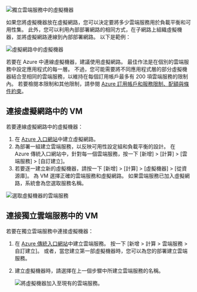 

![獨立雲端服務中的虛擬機器](./media/virtual-machines-common-classic-connect-vms/CloudServiceExample.png)

如果您將虛擬機器放在虛擬網路，您可以決定要將多少雲端服務用於負載平衡和可用性集。 此外，您可以利用內部部署網路的相同方式，在子網路上組織虛擬機器，並將虛擬網路連線到內部部署網路。 以下是範例：

![虛擬網路中的虛擬機器](./media/virtual-machines-common-classic-connect-vms/VirtualNetworkExample.png)

若要在 Azure 中連線虛擬機器，建議使用虛擬網路。 最佳作法是在個別的雲端服務中設定應用程式的每一層。 不過，您可能需要將不同應用程式層的部分虛擬機器結合至相同的雲端服務，以維持在每個訂用帳戶最多有 200 項雲端服務的限制內。 若要檢閱本限制和其他限制，請參閱 [Azure 訂用帳戶和服務限制、配額與條件約束](../articles/azure-subscription-service-limits.md)。

## <a name="connect-vms-in-a-virtual-network"></a>連接虛擬網路中的 VM
若要連線虛擬網路中的虛擬機器：

1. 在 [Azure 入口網站](../articles/virtual-network/virtual-networks-create-vnet-classic-pportal.md)中建立虛擬網路。
2. 為部署一組建立雲端服務，以反映可用性設定組和負載平衡的設計。 在 Azure 傳統入口網站中，針對每一個雲端服務，按一下 [新增] > [計算] > [雲端服務] > [自訂建立]。
3. 若要逐一建立新的虛擬機器，請按一下 [新增] > [計算] > [虛擬機器] > [從資源庫]。 為 VM 選擇正確的雲端服務和虛擬網路。 如果雲端服務已加入虛擬網路，系統會為您選取服務名稱。

![選取虛擬機器的雲端服務](./media/virtual-machines-common-classic-connect-vms/VMConfig1.png)

## <a name="connect-vms-in-a-standalone-cloud-service"></a>連接獨立雲端服務中的 VM
若要在獨立雲端服務中連接虛擬機器：

1. 在 [Azure 傳統入口網站](http://manage.windowsazure.com)中建立雲端服務。 按一下 [新增 > 計算 > 雲端服務 > 自訂建立]。 或者，當您建立第一部虛擬機器時，您可以為您的部署建立雲端服務。
2. 建立虛擬機器時，請選擇在上一個步驟中所建立雲端服務的名稱。
   
   ![將虛擬機器加入至現有的雲端服務。](./media/virtual-machines-common-classic-connect-vms/Connect-VM-to-CS.png)

